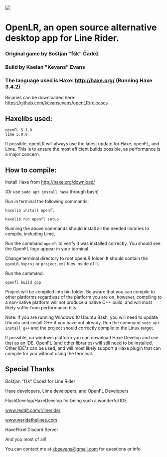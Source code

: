 ![](http://i.imgur.com/tfI0Lk2.gif)

# OpenLR, an open source alternative desktop app for Line Rider.

### Original game by Boštjan "fšk" Čadež

### Build by Kaelan "Kevans" Evans

### The language used is Haxe: http://haxe.org/ (Running Haxe 3.4.2)
	
Binaries can be downloaded here: https://github.com/kevansevans/openLR/releases

## Haxelibs used:
	
	
	openFL 5.1.0
	lime 5.0.0
	
If possible, openLR will always use the latest update for Haxe, openFL, and Lime. This is to ensure the most efficient builds possible, as performance is a major concern.
	
## How to compile:
	
Install Haxe from http://haxe.org/download/

(Or use `sudo apt install haxe` through bash)
	
Run in terminal the following commands:
	
	haxelib install openfl
	
	haxelib run openfl setup
	
Running the above commands should install all the needed libraries to compile, including Lime,

Run the command `openfl` to verify it was installed correctly. You should see the OpenFL logo appear in your terminal.

Change terminal directory to root openLR folder. It should contain the `openLR.hxproj` or `project.xml` files inside of it.

Run the command:
	
	openfl build cpp
	
Project will be compiled into bin folder. Be aware that you can compile to other platforms regardless of the platform you are on,
however, compiling to a non-native platform will not produce a native C++ build, and will most likely suffer from performance hits.

Note: If you are running Windows 10 Ubuntu Bash, you will need to update Ubuntu and install G++ if you have not already. 
Run the command `sudo apt install g++` and the project should correctly compile to the Linux target.

If possible, on windows platform you can download Haxe Develop and use that as an IDE. OpenFL (and other libraries) will still need to be installed. Other IDE's can be used, and will most likely support a Haxe plugin that can compile for you without using the terminal.

## Special Thanks

Boštjan "fšk" Čadež for Line Rider

Haxe developers, Lime developers, and OpenFL Developers

FlashDevelop/HaxeDevelop for being such a wonderful IDE

www.reddit.com/r/linerider

www.weridethelines.com

HaxeFlixel Discord Server

And you most of all!

You can contact me at kbeevans@gmail.com for questions or info